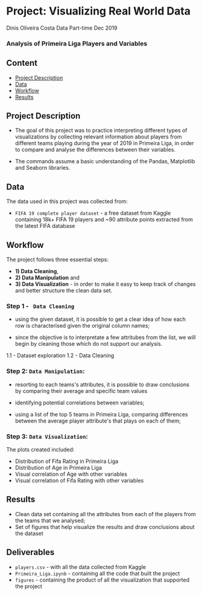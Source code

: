 # Project: Visualizing Real World Data

Dinis Oliveira Costa
Data Part-time Dec 2019

### Analysis of Primeira Liga Players and Variables

## Content
- [Project Description](#project)
- [Data](#data)
- [Workflow](#workflow)
- [Results](#results)


## Project Description

- The goal of this project was to practice interpreting different types of visualizations by collecting relevant information about players from different teams  playing during the year of 2019 in Primeira Liga, in order to compare and analyse the differences between their variables.


- The commands assume a basic understanding of the Pandas, Matplotlib and Seaborn libraries.

## Data

The data used in this project was collected from:

- `FIFA 19 complete player dataset` - a free dataset from Kaggle containing 18k+ FIFA 19 players and ~90 attribute points extracted from the latest FIFA database




## Workflow

The project follows three essential steps: 
- **1) Data Cleaning**, 
- **2) Data Manipulation** and 
- **3) Data Visualization** - in order to make it easy to keep track of changes and better structure the clean data set.


### Step 1 - ` Data Cleaning`

- using the given dataset, it is possible to get a clear idea of how each row is characterised given the original column names; 

- since the objective is to interpretate a few attritubes from the list, we will begin by cleaning those which do not support our analysis.

1.1 - Dataset exploration
1.2 - Data Cleaning

### Step 2: `Data Manipulation`:

- resorting to each teams's attributes, it is possible to draw conclusions by comparing their average and specific team values

- identifying potential correlations between variables; 

- using a list of the top 5 teams in Primeira Liga, comparing differences between the average player attribute's that plays on each of them;



### Step 3: `Data Visualization`:

The plots created included:

- Distribution of Fifa Rating in Primeira Liga
- Distribution of Age in Primeira Liga
- Visual correlation of Age with other variables
- Visual correlation of Fifa Rating with other variables


## Results

- Clean data set containing all the attributes from each of the players from the teams that we analysed;
- Set of figures that help visualize the results and draw conclusions about the dataset


## Deliverables
- `players.csv` - with all the data collected from Kaggle
- `Primeira_Liga.ipynb` - containing all the code that built the project
- `figures` - containing the product of all the visualization that supported the project